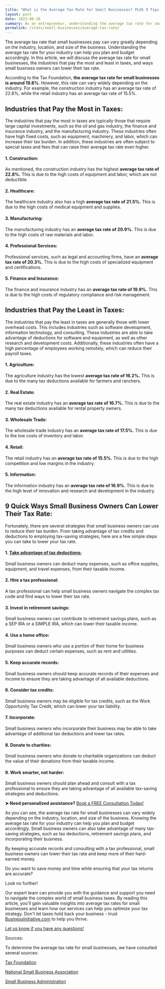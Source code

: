 ```yaml
---
title: "What is the Average Tax Rate for Small Businesses? PLUS 9 Tips to Lower"
layout: post
date: 2023-06-28
summary: As an entrepreneur, understanding the average tax rate for small businesses is crucial to your success. This article provides valuable information on how taxes affect small businesses and what you can do to stay ahead of the game. By reading this article, you'll be able to make informed decisions about your business finances and avoid costly mistakes come tax season.
permalink: /stats/small-businesses/average-tax-rate/
---
```


The average tax rate that small businesses pay can vary greatly depending on the industry, location, and size of the business. Understanding the average tax rate for your industry can help you plan and budget accordingly. In this article, we will discuss the average tax rate for small businesses, the industries that pay the most and least in taxes, and ways small business owners can lower their tax rate.

According to the Tax Foundation, **the average tax rate for small businesses is around 19.8%**. However, this rate can vary widely depending on the industry. For example, the construction industry has an average tax rate of 22.8%, while the retail industry has an average tax rate of 15.5%.

## Industries that Pay the Most in Taxes:

The industries that pay the most in taxes are typically those that require large capital investments, such as the oil and gas industry, the finance and insurance industry, and the manufacturing industry. These industries often have high fixed costs, such as equipment, machinery, and labor, which can increase their tax burden. In addition, these industries are often subject to special taxes and fees that can raise their average tax rate even higher.

#### 1.  Construction: 
As mentioned, the construction industry has the highest **average tax rate of 22.8%.** This is due to the high costs of equipment and labor, which are not deductible.

#### 2.  Healthcare:
The healthcare industry also has a high **average tax rate of 21.5%.** This is due to the high costs of medical equipment and supplies.

#### 3.  Manufacturing:
The manufacturing industry has an **average tax rate of 20.9%.** This is due to the high costs of raw materials and labor.

#### 4.  Professional Services:
Professional services, such as legal and accounting firms, have an **average tax rate of 20.3%.** This is due to the high costs of specialized equipment and certifications.

#### 5.  Finance and Insurance:
The finance and insurance industry has an **average tax rate of 19.9%.** This is due to the high costs of regulatory compliance and risk management.

## Industries that Pay the Least in Taxes:

The industries that pay the least in taxes are generally those with lower overhead costs. This includes industries such as software development, information technology, and consulting. These industries are able to take advantage of deductions for software and equipment, as well as other research and development costs. Additionally, these industries often have a high percentage of employees working remotely, which can reduce their payroll taxes.

#### 1.  Agriculture:
The agriculture industry has the lowest **average tax rate of 16.2%.** This is due to the many tax deductions available for farmers and ranchers.

#### 2.  Real Estate:
The real estate industry has an **average tax rate of 16.7%.** This is due to the many tax deductions available for rental property owners.

#### 3.  Wholesale Trade:
The wholesale trade industry has an **average tax rate of 17.5%.** This is due to the low costs of inventory and labor.

#### 4.  Retail:
The retail industry has an **average tax rate of 15.5%.** This is due to the high competition and low margins in the industry.

#### 5.  Information:
The information industry has an **average tax rate of 16.9%.** This is due to the high level of innovation and research and development in the industry.

## 9 Quick Ways Small Business Owners Can Lower Their Tax Rate:

Fortunately, there are several strategies that small business owners can use to reduce their tax burden. From taking advantage of tax credits and deductions to employing tax-saving strategies, here are a few simple steps you can take to lower your tax rate.

#### 1.  [Take advantage of tax deductions:](https://www.businessinitiative.org/stats/small-businesses/tax-deductions/)
Small business owners can deduct many expenses, such as office supplies, equipment, and travel expenses, from their taxable income.

#### 2.  Hire a tax professional:
A tax professional can help small business owners navigate the complex tax code and find ways to lower their tax rate.

#### 3.  Invest in retirement savings:
Small business owners can contribute to retirement savings plans, such as a SEP IRA or a SIMPLE IRA, which can lower their taxable income.

#### 4.  Use a home office:
Small business owners who use a portion of their home for business purposes can deduct certain expenses, such as rent and utilities.

#### 5.  Keep accurate records:
Small business owners should keep accurate records of their expenses and income to ensure they are taking advantage of all available deductions.

#### 6.  Consider tax credits:
Small business owners may be eligible for tax credits, such as the Work Opportunity Tax Credit, which can lower your tax liability.

#### 7.  Incorporate:
Small business owners who incorporate their business may be able to take advantage of additional tax deductions and lower tax rates.

#### 8.  Donate to charities:
Small business owners who donate to charitable organizations can deduct the value of their donations from their taxable income.

#### 9.  Work smarter, not harder:
Small business owners should plan ahead and consult with a tax professional to ensure they are taking advantage of all available tax-saving strategies and deductions.

<p><b>➤ Need personalized assistance? </b> <a href="https://calendly.com/businessinitiative/30-minute-consultation-call"> Book a FREE Consultation Today!</a></p>


As you can see, the average tax rate for small businesses can vary widely depending on the industry, location, and size of the business. Knowing the average tax rate for your industry can help you plan and budget accordingly. Small business owners can also take advantage of many tax-saving strategies, such as tax deductions, retirement savings plans, and incorporating their business.

By keeping accurate records and consulting with a tax professional, small business owners can lower their tax rate and keep more of their hard-earned money.

Do you want to save money and time while ensuring that your tax returns are accurate?

Look no further!

Our expert team can provide you with the guidance and support you need to navigate the complex world of small business taxes. By reading this article, you'll gain valuable insights into average tax rates for small businesses and learn how our services can help you optimize your tax strategy. Don't let taxes hold back your business - trust [BusinessInitiative.com](https://www.businessinitiative.org/) to help you thrive.

[Let us know if you have any questions!](https://www.businessinitiative.org/contact/)

Sources:

To determine the average tax rate for small businesses, we have consulted several sources:

[Tax Foundation](https://taxfoundation.org/)

[National Small Business Association](https://www.nsba.biz/)

[Small Business Administration](https://www.sba.gov/)